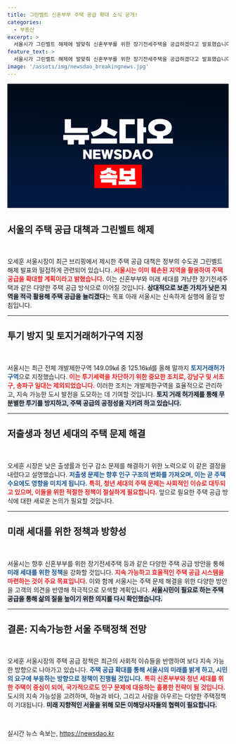 ```yaml
---
title: 그린벨트 신혼부부 주택 공급 확대 소식 공개!
categories:
  - 부동산
excerpt: >
  서울시가 그린벨트 해제에 발맞춰 신혼부부를 위한 장기전세주택을 공급하겠다고 발표했습니다. 오세훈 시장은 보존 가치가 낮은 지역을 활용해 청년들의 주택난을 해소하겠다는 의지를 밝혔습니다. 클릭해 자세히 알아보세요!
feature_text: >
  서울시가 그린벨트 해제에 발맞춰 신혼부부를 위한 장기전세주택을 공급하겠다고 발표했습니다. 오세훈 시장은 보존 가치가 낮은 지역을 활용해 청년들의 주택난을 해소하겠다는 의지를 밝혔습니다. 클릭해 자세히 알아보세요!
image: '/assets/img/newsdao_breakingnews.jpg'
---
```


<p><img src="/assets/img/newsdao_breakingnews.jpg" alt="cryptoinkorea 속보" /></p>

<h2 data-ke-size="size26">서울의 주택 공급 대책과 그린벨트 해제</h2>

<p data-ke-size="size16">&nbsp;</p>

<p>오세훈 서울시장이 최근 브리핑에서 제시한 주택 공급 대책은 정부의 수도권 그린벨트 해제 발표와 밀접하게 관련되어 있습니다. <b><span style="color: #ee2323;">서울시는 이미 훼손된 지역을 활용하여 주택 공급을 확대할 계획이라고 밝혔습니다.</span></b> 이는 신혼부부와 미래 세대를 겨냥한 장기전세주택과 같은 다양한 주택 공급 방식으로 이어질 것입니다. <b><span style="background-color: #21538527;">상대적으로 보존 가치가 낮은 지역을 적극 활용해 주택 공급을 늘리겠다</span></b>는 목표 아래 서울시는 신속하게 실행에 옮길 방침입니다.</p>

<hr>

<h2 data-ke-size="size26">투기 방지 및 토지거래허가구역 지정</h2>

<p data-ke-size="size16">&nbsp;</p>

<p>서울시는 최근 전체 개발제한구역 149.09㎢ 중 125.16㎢를 올해 말까지 <b><span style="color: #1a5490;">토지거래허가구역</span></b>으로 지정했습니다. <b><span style="color: #ee2323;">이는 투기세력을 차단하기 위한 중요한 조치로, 강남구 및 서초구, 송파구 일대는 제외되었습니다.</span></b> 이러한 조치는 개발제한구역을 효율적으로 관리하고, 지속 가능한 도시 발전을 도모하는 데 기여할 것입니다. <b><span style="background-color: #21538527;">토지 거래 허가제를 통해 무분별한 투기를 방지하고, 주택 공급의 공정성을 지키려 하고 있습니다.</span></b></p>

<hr>

<h2 data-ke-size="size26">저출생과 청년 세대의 주택 문제 해결</h2>

<p data-ke-size="size16">&nbsp;</p>

<p>오세훈 시장은 낮은 출생률과 인구 감소 문제를 해결하기 위한 노력으로 이 같은 결정을 내렸다고 설명했습니다. <b><span style="color: #1a5490;">저출생 문제는 향후 인구 구조의 변화를 가져오며, 이는 곧 주택 수요에도 영향을 미치게 됩니다.</span></b> <b><span style="color: #ee2323;">특히, 청년 세대의 주택 문제는 사회적인 이슈로 대두되고 있으며, 이들을 위한 적절한 정책이 절실하게 필요합니다.</span></b> 앞으로 필요한 주택 공급 방식에 대한 새로운 논의가 필요할 것입니다.</p>

<hr>

<h2 data-ke-size="size26">미래 세대를 위한 정책과 방향성</h2>

<p data-ke-size="size16">&nbsp;</p>

<p>서울시는 향후 신혼부부를 위한 장기전세주택 등과 같은 다양한 주택 공급 방안을 통해 <b><span style="color: #1a5490;">미래 세대를 위한 정책</span></b>을 강화할 것입니다. <b><span style="color: #ee2323;">지속 가능하고 효율적인 주택 공급 시스템을 마련하는 것이 주요 목표입니다.</span></b> 이와 함께 서울시는 주택 문제 해결을 위한 다양한 방안을 고객의 의견을 반영해 적극적으로 모색할 계획입니다. <b><span style="background-color: #21538527;">서울시민이 필요로 하는 주택 공급을 통해 삶의 질을 높이기 위한 의지를 다시 확인했습니다.</span></b></p>

<hr>

<h2 data-ke-size="size26">결론: 지속가능한 서울 주택정책 전망</h2>

<p data-ke-size="size16">&nbsp;</p>

<p>오세훈 서울시장의 주택 공급 정책은 최근의 사회적 이슈들을 반영하여 보다 지속 가능한 방향으로 나아가고 있습니다. <b><span style="color: #1a5490;">주택 공급 확대를 통해 서울시의 미래를 밝게 하고, 시민의 요구에 부응하는 방향으로 정책이 진행될 것입니다.</span></b> <b><span style="color: #ee2323;">특히 신혼부부와 청년 세대를 위한 주택이 중심이 되어, 국가적으로도 인구 문제에 대응하는 훌륭한 전략이 될 것입니다.</span></b> 도시의 지속 가능성을 고려하며, 하늘과 바다, 그리고 사람을 아우르는 다양한 주택정책이 기대됩니다. <b><span style="background-color: #21538527;">미래 지향적인 서울을 위해 모든 이해당사자들의 협력이 필요합니다.</span></b></p>

<p data-ke-size="size16">&nbsp;</p>
실시간 뉴스 속보는, <a href="https://newsdao.kr" rel="dofollow">https://newsdao.kr</a>


